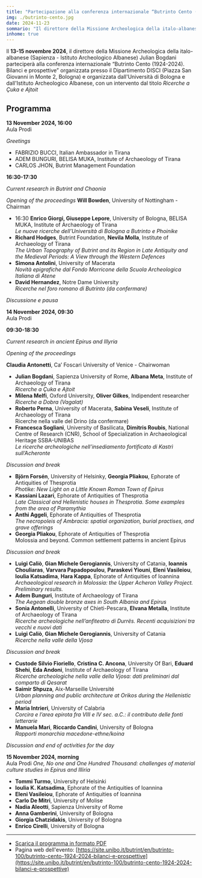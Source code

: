 ```yaml
---
title: "Partecipazione alla conferenza internazionale “Butrinto Cento (1924-2024). Bilanci e prospettive”"
img: ./butrinto-cento.jpg
date: 2024-11-23
sommario: "Il direttore della Missione Archeologica della italo-albanese (Sapienza - Istituto Archeologico Albanese) Julian Bogdani parteciperà alla conferenza internazionale “Butrinto Cento (1924-2024). Bilanci e prospettive” organizzata dall'Università di Bologna e dall'Istituto Archeologico Albanese"
inhome: true
---
```



Il **13-15 novembre 2024**, il direttore della Missione Archeologica della italo-albanese (Sapienza - Istituto Archeologico Albanese) Julian Bogdani parteciperà alla conferenza internazionale “Butrinto Cento (1924-2024). Bilanci e prospettive” organizzata presso il Dipartimento DISCI (Piazza San Giovanni in Monte 2, Bologna) e organizzata dall'Università di Bologna e dall'Istituto Archeologico Albanese, con un intervento dal titolo _Ricerche a Çuka e Ajtoit_

## Programma

**13 November 2024, 16:00**  
Aula Prodi

_Greetings_  
- FABRIZIO BUCCI, Italian Ambassador in Tirana
- ADEM BUNGURI, BELISA MUKA, Institute of Archaeology of Tirana
- CARLOS JHON, Butrint Management Foundation

**16:30-17:30**

_Current research in Butrint and Chaonia_

_Opening of the proceedings_
**Will Bowden**, University of Nottingham - Chairman

- 16:30 **Enrico Giorgi, Giuseppe Lepore**, University of Bologna, BELISA MUKA, Institute of Archaeology of Tirana  
  _Le nuove ricerche dell’Università di Bologna a Butrinto e Phoinike_
- **Richard Hodges**, Butrint Foundation, **Nevila Molla**, Institute of Archaeology of Tirana  
  _The Urban Topography of Butrint and its Region in Late Antiquity and the Medieval Periods: A View through the Western Defences_
- **Simona Antolini**, University of Macerata  
  _Novità epigrafiche dal Fondo Morricone della Scuola Archeologica Italiana di Atene_
- **David Hernandez**, Notre Dame University  
  _Ricerche nel foro romano di Butrinto (da confermare)_

_Discussione e pausa_

**14 November 2024, 09:30**  
Aula Prodi

**09:30-18:30**

_Current research in ancient Epirus and Illyria_

_Opening of the proceedings_

**Claudia Antonetti**, Ca’ Foscari University of Venice - Chairwoman

- **Julian Bogdani**, Sapienza University of Rome, **Albana Meta**, Institute of Archaeology of Tirana  
  _Ricerche a Çuka e Ajtoit_
- **Milena Melfi**, Oxford University, **Oliver Gilkes**, Indipendent researcher  
  _Ricerche a Dobra (Vagalat)_
- **Roberto Perna**, University of Macerata, **Sabina Veseli**, Institute of Archaeology of Tirana  
  Ricerche nella valle del Drino (da confermare)
- **Francesca Sogliani**, University of Basilicata, **Dimitris Roubis**, National Centre of Research (CNR), School of Specialization in Archaeological Heritage SSBA-UNIBAS  
  _Le ricerche archeologiche nell’insediamento fortificato di Kastrì sull’Acheronte_

_Discussion and break_

- **Björn Forsén**, University of Helsinky, **Georgia Pliakou**, Ephorate of Antiquities of Thesprotia  
  _Photike: New Light on a Little Known Roman Town of Epirus_
- **Kassiani Lazari**, Ephorate of Antiquities of Thesprotia  
  _Late Classical and Hellenistic houses in Thesprotia. Some examples from the area of Paramythia_
- **Anthi Aggeli**, Ephorate of Antiquities of Thesprotia  
  _The necropoleis of Ambracia: spatial organization, burial practises, and grave offerings_
- **Georgia Pliakou**, Ephorate of Antiquities of Thesprotia  
  Molossia and beyond. Common settlement patterns in ancient Epirus

_Discussion and break_

- **Luigi Caliò**, **Gian Michele Gerogiannis**, University of Catania, **Ioannis Chouliaras**, **Varvara Papadopoulou**, **Paraskevi Yiouni**, **Eleni Vasileiou**, **Ioulia Katsadima**, **Hara Kappa**, Ephorate of Antiquities of Ioannina  
  _Archaeological research in Molossia: the Upper Acheron Valley Project. Preliminary results._
- **Adem Bunguri**, Institute of Archaeology of Tirana  
  _The Aegean double bronze axes in South Albania and Epirus_
- **Sonia Antonelli**, University of Chieti-Pescara, **Elvana Metalla**, Institute of Archaeology of Tirana  
  _Ricerche archeologiche nell’anfiteatro di Durrës. Recenti acquisizioni tra vecchi e nuovi dati_
- **Luigi Caliò**, **Gian Michele Gerogiannis**, University of Catania  
  _Ricerche nella valle della Vjosa_

_Discussion and break_

- **Custode Silvio Fioriello**, **Cristina C. Ancona**, University Of Bari, **Eduard Shehi**, **Eda Andoni**, Institute of Archaeology of Tirana  
  _Ricerche archeologiche nella valle della Vjosa: dati preliminari dal comparto di Qesarat_
- **Saimir Shpuza**, Aix-Marseille Université  
  _Urban planning and public architecture at Orikos during the Hellenistic period_
- **Maria Intrieri**, University of Calabria  
  _Corcira e l’area epirota fra VIII e IV sec. a.C.: il contributo delle fonti letterarie_
- **Manuela Mari**, **Riccardo Candini**, University of Bologna  
  _Rapporti monarchia macedone-ethne/koina_

_Discussion and end of activities for the day_

**15 November 2024, morning**  
Aula Prodi
_One, No one and One Hundred Thousand: challenges of material culture studies in Epirus and Illiria_



- **Tommi Turmo**, University of Helsinki
- **Ioulia K. Katsadima**, Ephorate of the Antiquities of Ioannina
- **Eleni Vasileiou**, Ephorate of Antiquities of Ioannina
- **Carlo De Mitri**, University of Molise
- **Nadia Aleotti**, Sapienza University of Rome
- **Anna Gamberini**, University of Bologna
- **Giorgia Chatzidakis**, University of Bologna
- **Enrico Cirelli**, University of Bologna

---

- [Scarica il programma in formato PDF](./Butrinto-Cento-Programme.pdf)
- Pagina web dell'evento: [https://site.unibo.it/butrint/en/butrinto-100/butrinto-cento-1924-2024-bilanci-e-prospettive](https://site.unibo.it/butrint/en/butrinto-100/butrinto-cento-1924-2024-bilanci-e-prospettive)